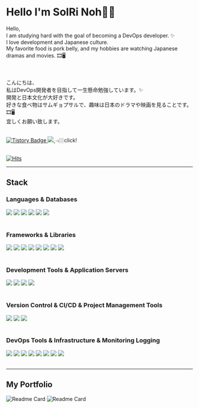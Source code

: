  
 # Hello I'm SolRi Noh🤘🏼

<!--****************************인사말************************************--> 
<div width=50%>  
 Hello, <br/>
I am studying hard with the goal of becoming a DevOps developer. ✨　<br/>
I love development and Japanese culture. <br/>
My favorite food is pork belly, and my hobbies are watching Japanese dramas and movies. 🎞🖥　<br/><br/><br/>

こんにちは、 <br/>
私はDevOps開発者を目指して一生懸命勉強しています。✨ <br/>
開発と日本文化が大好きです。<br/>
好きな食べ物はサムギョプサルで、趣味は日本のドラマや映画を見ることです。🎞🖥　<br/>
宜しくお願い致します。<br/>
</div>
<br/>

<!--**********************티스토리 블로그***************************--> 
<div align=left>
<a href="https://solsolhane.tistory.com/" target="_blank">
  <img src="http://img.shields.io/badge/tistory-000000?style=flat-square&logo=tistory" alt="Tistory Badge"/>
</a>
<a href="https://solsolhane.tistory.com/"> 
  <img src="https://img.shields.io/badge/instagram-E4405F.svg?&style=flat-square&logo=instagram&logoColor=white">
</a>  
👈🏼click!
</div>
<br>

[![Hits](https://hits.seeyoufarm.com/api/count/incr/badge.svg?url=https%3A%2F%2Fgithub.com%2Fsoljjang777&count_bg=%23000000&title_bg=%23555555&icon=github.svg&icon_color=%23E7E7E7&title=Github&edge_flat=false)](https://hits.seeyoufarm.com)
<!--****************************언어와툴************************************--> 
<hr>
<h2>Stack</h2>
<h3>Languages & Databases</h3>
<div align=left>                                                                              
  <img src="https://img.shields.io/badge/Java-007396?style=flat&logo=Java&logoColor=F5F5F5"/>
  <img src="https://img.shields.io/badge/JavaScript-3776AB?style=flat&logo=JavaScript&logoColor=F5F5F5"/>
  <img src="https://img.shields.io/badge/HTML5-E34F26?style=flat&logo=HTML5&logoColor=F5F5F5"/>
  <img src="https://img.shields.io/badge/CSS3-1572B6?style=flat&logo=CSS3&logoColor=F5F5F5"/>
  <img src="https://img.shields.io/badge/MySQL-4479A1?style=flat&logo=MySQL&logoColor=F5F5F5"/>
  <img src="https://img.shields.io/badge/oracle-F80000.svg?style=flat&logo=oracle&logoColor=white"/>
</div>
<br/>

<h3>Frameworks & Libraries</h3>
<div align=left>
  <img src="https://img.shields.io/badge/vuedotjs-4FC08D.svg?style=flat&logo=vuedotjs&logoColor=white"/>
  <img src="https://img.shields.io/badge/springboot-6DB33F.svg?style=flat&logo=springboot&logoColor=white"/>
  <img src="https://img.shields.io/badge/junit5-25A162.svg?style=flat&logo=junit5&logoColor=white"/>
  <img src="https://img.shields.io/badge/hibernate-59666C.svg?style=flat&logo=hibernate&logoColor=white"/>
  <img src="https://img.shields.io/badge/jpa-007396.svg?style=flat&logo=java&logoColor=white"/>
  <img src="https://img.shields.io/badge/mybatis-007396.svg?style=flat&logo=mybatis&logoColor=white"/>
  <img src="https://img.shields.io/badge/apachemaven-C71A36.svg?style=flat&logo=apachemaven&logoColor=white"/>
  <img src="https://img.shields.io/badge/gradle-02303A.svg?style=flat&logo=gradle&logoColor=white"/>
</div>
<br/>

<h3>Development Tools & Application Servers</h3>
<div align=left>
  <img src="https://img.shields.io/badge/Visual Studio Code-007ACC?style=flat&logo=Visual Studio Code&logoColor=F5F5F5"/>
  <img src="https://img.shields.io/badge/Eclipse IDE-2C2255?style=flat&logo=Eclipse IDE&logoColor=F5F5F5"/>
  <img src="https://img.shields.io/badge/intellijidea-000000.svg?style=flat&logo=intellijidea&logoColor=white"/>
  <img src="https://img.shields.io/badge/Apache Tomcat-F8DC75?style=flat&logo=Apache Tomcat&logoColor=F5F5F5"/>
</div>
<br/>

<h3>Version Control & CI/CD & Project Management Tools</h3>
<div align=left>
  <img src="https://img.shields.io/badge/git-F05032.svg?style=flat&logo=git&logoColor=white"/>
  <img src="https://img.shields.io/badge/github-181717.svg?style=flat&logo=github&logoColor=white"/>
  <img src="https://img.shields.io/badge/jira-0052CC.svg?style=flat&logo=jira&logoColor=white"/>
</div>
<br/>

<h3>DevOps Tools & Infrastructure & Monitoring Logging</h3>
<div align=left>
  <img src="https://img.shields.io/badge/Linux-FCC624.svg?style=flat&logo=linux&logoColor=black"/>
  <img src="https://img.shields.io/badge/elasticstack-005571.svg?style=flat&logo=elasticstack&logoColor=white"/>
  <img src="https://img.shields.io/badge/docker-2496ED.svg?style=flat&logo=docker&logoColor=white"/>
  <img src="https://img.shields.io/badge/kubernetes-326CE5.svg?style=flat&logo=kubernetes&logoColor=white"/>
  <img src="https://img.shields.io/badge/jenkins-D24939.svg?style=flat&logo=jenkins&logoColor=white"/>
  <img src="https://img.shields.io/badge/terraform-844FBA.svg?style=flat&logo=terraform&logoColor=white"/>
  <img src="https://img.shields.io/badge/vmware-607078.svg?style=flat&logo=vmware&logoColor=white"/>
  <img src="https://img.shields.io/badge/amazonaws-232F3E.svg?style=flat&logo=amazonaws&logoColor=white"/>
</div>
<br/> 

<!--****************************고정 핀************************************--> 
<hr>
<h2>My Portfolio</h2>

![Readme Card](https://github-readme-stats.vercel.app/api/pin/?username=Solri-s-Portfolio&repo=Project)
![Readme Card](https://github-readme-stats.vercel.app/api/pin/?username=Solri-s-Portfolio&repo=Study)

